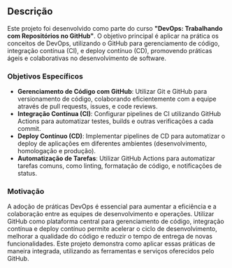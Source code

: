 ## Descrição

Este projeto foi desenvolvido como parte do curso **"DevOps: Trabalhando com Repositórios no GitHub"**. O objetivo principal é aplicar na prática os conceitos de DevOps, utilizando o GitHub para gerenciamento de código, integração contínua (CI), e deploy contínuo (CD), promovendo práticas ágeis e colaborativas no desenvolvimento de software.

### Objetivos Específicos

- **Gerenciamento de Código com GitHub**: Utilizar Git e GitHub para versionamento de código, colaborando eficientemente com a equipe através de pull requests, issues, e code reviews.
- **Integração Contínua (CI)**: Configurar pipelines de CI utilizando GitHub Actions para automatizar testes, builds e outras verificações a cada commit.
- **Deploy Contínuo (CD)**: Implementar pipelines de CD para automatizar o deploy de aplicações em diferentes ambientes (desenvolvimento, homologação e produção).
- **Automatização de Tarefas**: Utilizar GitHub Actions para automatizar tarefas comuns, como linting, formatação de código, e notificações de status.

### Motivação

A adoção de práticas DevOps é essencial para aumentar a eficiência e a colaboração entre as equipes de desenvolvimento e operações. Utilizar GitHub como plataforma central para gerenciamento de código, integração contínua e deploy contínuo permite acelerar o ciclo de desenvolvimento, melhorar a qualidade do código e reduzir o tempo de entrega de novas funcionalidades. Este projeto demonstra como aplicar essas práticas de maneira integrada, utilizando as ferramentas e serviços oferecidos pelo GitHub.
